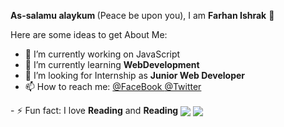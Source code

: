 <b>As-salamu alaykum </b>(Peace be upon you), I am <b> Farhan Ishrak</b> 👋


Here are some ideas to get About Me:

- 🔭 I’m currently working on JavaScript 
- 🌱 I’m currently learning <strong> WebDevelopment </strong>
- 👯 I’m looking for Internship as <strong>Junior Web Developer</strong>
- 📫 How to reach me: <a href="https://www.facebook.com/linuxossysdev">@FaceBook </a>
    <a href="https://twitter.com/Iamfip"> @Twitter</a>
<!-- 🤔 I’m looking for help with ...
- 💬 Ask me about ...  --!>

<!--- 😄 Pronouns: --!>
- ⚡ Fun fact: I love <b>Reading</b> and <b>Reading</b>



<a style="width:80%">
  <img align="center" src="https://github-readme-stats.vercel.app/api?username=iamfip&count_private=true&theme=blue-green&&show_icons=true"> 
</a>
<a style="width:80%">
 <img align="center" src="http://github-readme-streak-stats.herokuapp.com?user=iamfip&theme=blue-green&hide_border=true&show_icons=true">
 
</a>




